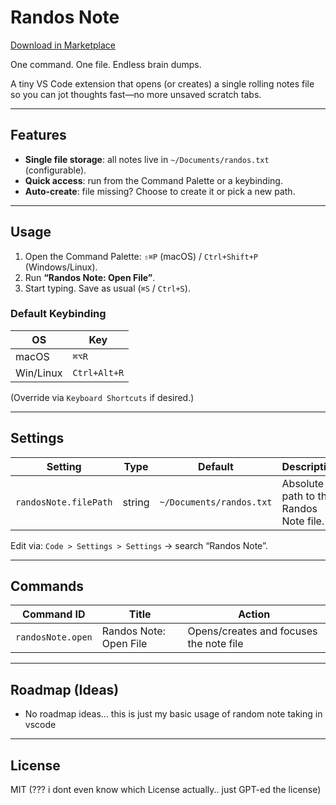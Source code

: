 # Randos Note

[Download in Marketplace](https://marketplace.visualstudio.com/items?itemName=MuikoDev.randos-note)

One command. One file. Endless brain dumps.

A tiny VS Code extension that opens (or creates) a single rolling notes file so you can jot thoughts fast—no more unsaved scratch tabs.

---

## Features

- **Single file storage**: all notes live in `~/Documents/randos.txt` (configurable).
- **Quick access**: run from the Command Palette or a keybinding.
- **Auto-create**: file missing? Choose to create it or pick a new path.

---

## Usage

1. Open the Command Palette: `⇧⌘P` (macOS) / `Ctrl+Shift+P` (Windows/Linux).
2. Run **“Randos Note: Open File”**.
3. Start typing. Save as usual (`⌘S` / `Ctrl+S`).

### Default Keybinding

| OS      | Key            |
|---------|----------------|
| macOS   | `⌘⌥R`          |
| Win/Linux | `Ctrl+Alt+R` |

(Override via `Keyboard Shortcuts` if desired.)

---

## Settings

| Setting                | Type   | Default                     | Description                                |
|------------------------|--------|-----------------------------|--------------------------------------------|
| `randosNote.filePath`  | string | `~/Documents/randos.txt`    | Absolute path to the Randos Note file.     |

Edit via: `Code > Settings > Settings` → search “Randos Note”.

---

## Commands

| Command ID          | Title                     | Action                                 |
|---------------------|---------------------------|----------------------------------------|
| `randosNote.open`   | Randos Note: Open File    | Opens/creates and focuses the note file |

---

## Roadmap (Ideas)

* No roadmap ideas... this is just my basic usage of random note taking in vscode

---

## License
MIT (??? i dont even know which License actually.. just GPT-ed the license)